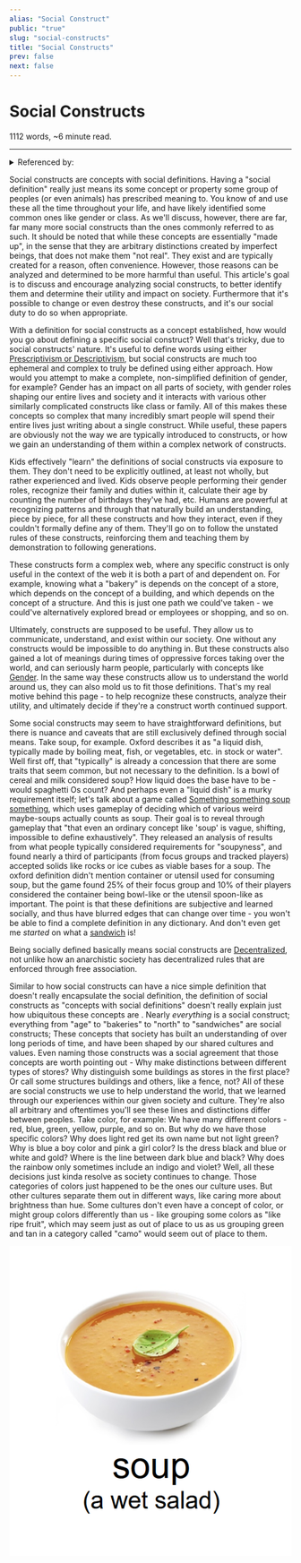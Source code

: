 ```yaml
---
alias: "Social Construct"
public: "true"
slug: "social-constructs"
title: "Social Constructs"
prev: false
next: false
---
```

<script setup>
import { data } from '../../git.data.ts';
import { useData } from 'vitepress';
const pageData = useData();
</script>
<h1 class="p-name">Social Constructs</h1>
<p>1112 words, ~6 minute read. <span v-html="data[`site/${pageData.page.value.relativePath}`]" /></p>
<hr/>

<details><summary>Referenced by:</summary><a href="/garden/free-association/index.md">Free Association</a><a href="/garden/gender/index.md">Gender</a><a href="/garden/gerrymandering/index.md">Gerrymandering</a><a href="/garden/guide-to-incrementals/defining-the-genre/index.md">Guide to Incrementals/Defining the Genre</a><a href="/garden/objectivity/index.md">Objectivity</a><a href="/garden/prescriptivism-vs-descriptivism/index.md">Prescriptivism vs Descriptivism</a><a href="/garden/scientific-constructivism/index.md">Scientific Constructivism</a><a href="/garden/standardized-education/index.md">Standardized Education</a><a href="/garden/trans-athletes-in-sports/index.md">Trans athletes in sports</a></details>

Social constructs are concepts with social definitions. Having a "social definition" really just means its some concept or property some group of peoples (or even animals) has prescribed meaning to. You know of and use these all the time throughout your life, and have likely identified some common ones like gender or class. As we'll discuss, however, there are far, far many more social constructs than the ones commonly referred to as such. It should be noted that while these concepts are essentially "made up", in the sense that they are arbitrary distinctions created by imperfect beings, that does not make them "not real". They exist and are typically created for a reason, often convenience. However, those reasons can be analyzed and determined to be more harmful than useful. This article's goal is to discuss and encourage analyzing social constructs, to better identify them and determine their utility and impact on society. Furthermore that it's possible to change or even destroy these constructs, and it's our social duty to do so when appropriate.

With a definition for social constructs as a concept established, how would you go about defining a specific social construct? Well that's tricky, due to social constructs' nature. It's useful to define words using either [Prescriptivism or Descriptivism](/garden/prescriptivism-vs-descriptivism/index.md), but social constructs are much too ephemeral and complex to truly be defined using either approach. How would you attempt to make a complete, non-simplified definition of gender, for example? Gender has an impact on all parts of society, with gender roles shaping our entire lives and society and it interacts with various other similarly complicated constructs like class or family. All of this makes these concepts so complex that many incredibly smart people will spend their entire lives just writing about a single construct. While useful, these papers are obviously not the way we are typically introduced to constructs, or how we gain an understanding of them within a complex network of constructs.

Kids effectively "learn" the definitions of social constructs via exposure to them. They don't need to be explicitly outlined, at least not wholly, but rather experienced and lived. Kids observe people performing their gender roles, recognize their family and duties within it, calculate their age by counting the number of birthdays they've had, etc. Humans are powerful at recognizing patterns and through that naturally build an understanding, piece by piece, for all these constructs and how they interact, even if they couldn't formally define any of them. They'll go on to follow the unstated rules of these constructs, reinforcing them and teaching them by demonstration to following generations.

These constructs form a complex web, where any specific construct is only useful in the context of the web it is both a part of and dependent on. For example, knowing what a "bakery" is depends on the concept of a store, which depends on the concept of a building, and which depends on the concept of a structure. And this is just one path we could've taken - we could've alternatively explored bread or employees or shopping, and so on.

Ultimately, constructs are supposed to be useful. They allow us to communicate, understand, and exist within our society. One without any constructs would be impossible to do anything in. But these constructs also gained a lot of meanings during times of oppressive forces taking over the world, and can seriously harm people, particularly with concepts like [Gender](/garden/gender/index.md).  In the same way these constructs allow us to understand the world around us, they can also mold us to fit those definitions. That's my real motive behind this page - to help recognize these constructs, analyze their utility, and ultimately decide if they're a construct worth continued support.

Some social constructs may seem to have straightforward definitions, but there is nuance and caveats that are still exclusively defined through social means. Take soup, for example. Oxford describes it as "a liquid dish, typically made by boiling meat, fish, or vegetables, etc. in stock or water". Well first off, that "typically" is already a concession that there are some traits that seem common, but not necessary to the definition. Is a bowl of cereal and milk considered soup? How liquid does the base have to be - would spaghetti Os count? And perhaps even a "liquid dish" is a murky requirement itself; let's talk about a game called [Something something soup something](https://soup.gua-le-ni.com/), which uses gameplay of deciding which of various weird maybe-soups actually counts as soup. Their goal is to reveal through gameplay that "that even an ordinary concept like 'soup' is vague, shifting, impossible to define exhaustively". They released an analysis of results from what people typically considered requirements for "soupyness", and found nearly a third of participants (from focus groups and tracked players) accepted solids like rocks or ice cubes as viable bases for a soup. The oxford definition didn't mention container or utensil used for consuming soup, but the game found 25% of their focus group and 10% of their players considered the container being bowl-like or the utensil spoon-like as important. The point is that these definitions are subjective and learned socially, and thus have blurred edges that can change over time - you won't be able to find a complete definition in any dictionary. And don't even get me _started_ on what a [sandwich](https://cuberule.com/) is!

Being socially defined basically means social constructs are [Decentralized](/garden/decentralized/index.md), not unlike how an anarchistic society has decentralized rules that are enforced through free association.

Similar to how social constructs can have a nice simple definition that doesn't really encapsulate the social definition, the definition of social constructs as "concepts with social definitions" doesn't really explain just how ubiquitous these concepts are . Nearly _everything_ is a social construct; everything from "age" to "bakeries" to "north" to "sandwiches" are social constructs; These concepts that society has built an understanding of over long periods of time, and have been shaped by our shared cultures and values. Even naming those constructs was a social agreement that those concepts are worth pointing out - Why make distinctions between different types of stores? Why distinguish some buildings as stores in the first place? Or call some structures buildings and others, like a fence, not? All of these are social constructs we use to help understand the world, that we learned through our experiences within our given society and culture. They're also all arbitrary and oftentimes you'll see these lines and distinctions differ between peoples. Take color, for example: We have many different colors - red, blue, green, yellow, purple, and so on. But why do we have those specific colors? Why does light red get its own name but not light green? Why is blue a boy color and pink a girl color? Is the dress black and blue or white and gold? Where is the line between dark blue and black? Why does the rainbow only sometimes include an indigo and violet? Well, all these decisions just kinda resolve as society continues to change. Those categories of colors just happened to be the ones our culture uses. But other cultures separate them out in different ways, like caring more about brightness than hue. Some cultures don't even have a concept of color, or might group colors differently than us - like grouping some colors as "like ripe fruit", which may seem just as out of place to us as us grouping green and tan in a category called "camo" would seem out of place to them.

<div class="img-container"><img src="/garden/image_1729082650006_0.png" title="image.png"/></div>